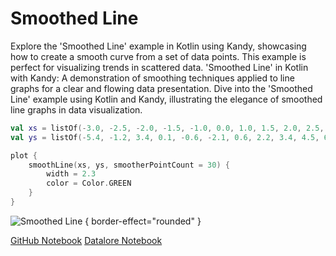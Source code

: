 # Smoothed Line

<web-summary>
Explore the 'Smoothed Line' example in Kotlin using Kandy, showcasing how to create a smooth curve from a set of data points.
This example is perfect for visualizing trends in scattered data.
</web-summary>

<card-summary>
'Smoothed Line' in Kotlin with Kandy: A demonstration of smoothing techniques applied to line graphs for a clear and flowing data presentation.
</card-summary>

<link-summary>
Dive into the 'Smoothed Line' example using Kotlin and Kandy, illustrating the elegance of smoothed line graphs in data visualization.
</link-summary>

<!---IMPORT org.jetbrains.kotlinx.kandy.letsplot.samples.Lines-->

<!---FUN smoothed_line-->

```kotlin
val xs = listOf(-3.0, -2.5, -2.0, -1.5, -1.0, 0.0, 1.0, 1.5, 2.0, 2.5, 3.0)
val ys = listOf(-5.4, -1.2, 3.4, 0.1, -0.6, -2.1, 0.6, 2.2, 3.4, 4.5, 6.7)

plot {
    smoothLine(xs, ys, smootherPointCount = 30) {
        width = 2.3
        color = Color.GREEN
    }
}
```

<!---END-->

![Smoothed Line](smoothed_line.svg) { border-effect="rounded" }

<seealso style="cards">
       <category ref="example-ktnb">
           <a href="https://github.com/Kotlin/kandy/blob/main/examples/notebooks/lets-plot/samples/line/smoothed_line.ipynb" summary="View the notebook on our GitHub repository">GitHub Notebook</a>
           <a href="https://datalore.jetbrains.com/report/static/KQKedA4jDrKu63O53gEN0z/qHNYocH9JNJzV0MQ1kNw9M" summary="Experiment with this example on Datalore">Datalore Notebook</a>
       </category>
</seealso>
